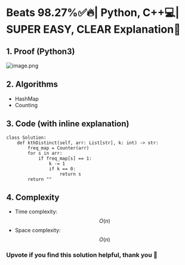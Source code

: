 # Beats 98.27%✅🔥| Python, C++💻| SUPER EASY, CLEAR Explanation📕

## 1. Proof (Python3)
![image.png](https://assets.leetcode.com/users/images/3b07638b-70a7-4ec3-be66-d1e2315231f9_1723043076.9180608.png)

## 2. Algorithms
* HashMap
* Counting

## 3. Code (with inline explanation)
```python3 []
class Solution:
    def kthDistinct(self, arr: List[str], k: int) -> str:
        freq_map = Counter(arr)
        for s in arr:
            if freq_map[s] == 1:
                k -= 1
                if k == 0:
                    return s
        return ""
```

## 4. Complexity
- Time complexity: $$O(n)$$
- Space complexity: $$O(n)$$

### Upvote if you find this solution helpful, thank you 🤍

